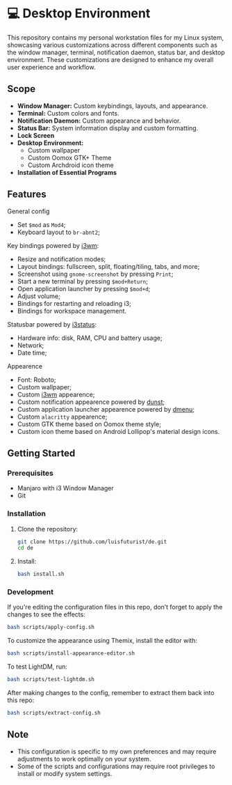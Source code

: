 # 💻 Desktop Environment

This repository contains my personal workstation files for my Linux system, showcasing various customizations across different components such as the window manager, terminal, notification daemon, status bar, and desktop environment. These customizations are designed to enhance my overall user experience and workflow.

## Scope

* **Window Manager:** Custom keybindings, layouts, and appearance.
* **Terminal:** Custom colors and fonts.
* **Notification Daemon:** Custom appearance and behavior.
* **Status Bar:** System information display and custom formatting.
* **Lock Screen** 
* **Desktop Environment:** 
  * Custom wallpaper
  * Custom Oomox GTK+ Theme
  * Custom Archdroid icon theme
* **Installation of Essential Programs**

## Features

General config
- Set `$mod` as `Mod4`;
- Keyboard layout to `br-abnt2`;

Key bindings powered by [i3wm](https://i3wm.org/):
- Resize and notification modes;
- Layout bindings: fullscreen, split, floating/tiling, tabs, and more;
- Screenshot using `gnome-screenshot` by pressing `Print`;
- Start a new terminal by pressing `$mod+Return`;
- Open application launcher by pressing `$mod+d`;
- Adjust volume;
- Bindings for restarting and reloading i3;
- Bindings for workspace management.

Statusbar powered by [i3status](https://github.com/i3/i3status):
- Hardware info: disk, RAM, CPU and battery usage;
- Network;
- Date time;

Appearence
- Font: Roboto;
- Custom wallpaper;
- Custom [i3wm](https://i3wm.org/) appearence;
- Custom notification appearence powered by [dunst](https://github.com/dunst-project/dunst);
- Custom application launcher appearence powered by [dmenu](https://wiki.archlinux.org/title/Dmenu);
- Custom `alacritty` appearence;
- Custom GTK theme based on Oomox theme style;
- Custom icon theme based on Android Lollipop's material design icons.

## Getting Started

### Prerequisites

- Manjaro with i3 Window Manager
- Git

### Installation

1. Clone the repository:

   ```bash
   git clone https://github.com/luisfuturist/de.git
   cd de
   ```

2. Install:
    ```bash
   bash install.sh
   ```

### Development

If you're editing the configuration files in this repo, don’t forget to apply the changes to see the effects:

```bash
bash scripts/apply-config.sh
```

To customize the appearance using Themix, install the editor with:

```bash
bash scripts/install-appearance-editor.sh
```

To test LightDM, run:

```bash
bash scripts/test-lightdm.sh
```

After making changes to the config, remember to extract them back into this repo:

```bash
bash scripts/extract-config.sh
```

## Note

- This configuration is specific to my own preferences and may require adjustments to work optimally on your system.
- Some of the scripts and configurations may require root privileges to install or modify system settings.
